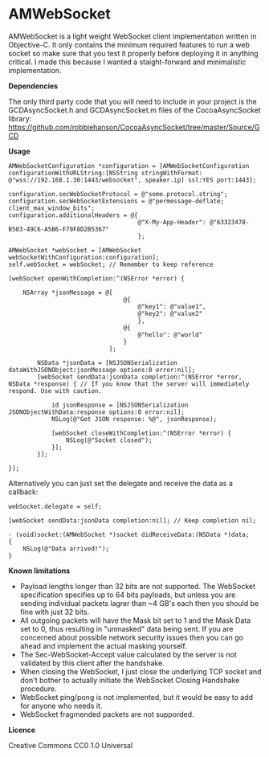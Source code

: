 # AMWebSocket

AMWebSocket is a light weight WebSocket client implementation written in Objective-C. It only contains the minimum required features to run a web socket so make sure that you test it properly before deploying it in anything critical. I made this because I wanted a staight-forward and minimalistic implementation.

**Dependencies**

The only third party code that you will need to include in your project is the GCDAsyncSocket.h and GCDAsyncSocket.m files of the CocoaAsyncSocket library: https://github.com/robbiehanson/CocoaAsyncSocket/tree/master/Source/GCD

**Usage**

```obj-c
AMWebSocketConfiguration *configuration = [AMWebSocketConfiguration configurationWithURLString:[NSString stringWithFormat: @"wss://192.168.1.30:1443/websocket", speaker.ip] ssl:YES port:1443];

configuration.secWebSocketProtocol = @"some.protocol.string";
configuration.secWebSocketExtensions = @"permessage-deflate; client_max_window_bits";
configuration.additionalHeaders = @{
                                    @"X-My-App-Header": @"63323478-B503-49C6-A5B6-F79F8D2B5367"
                                    };

AMWebSocket *webSocket = [AMWebSocket webSocketWithConfiguration:configuration];
self.webSocket = webSocket; // Remember to keep reference

[webSocket openWithCompletion:^(NSError *error) {
    
	NSArray *jsonMessage = @[
								@{
									@"key1": @"value1",
									@"key2": @"value2"
									},
								@{
									@"hello": @"world"
								}
							];

	    NSData *jsonData = [NSJSONSerialization dataWithJSONObject:jsonMessage options:0 error:nil];
	    [webSocket sendData:jsonData completion:^(NSError *error, NSData *response) { // If you know that the server will immediately respond. Use with caution.
    
	        id jsonResponse = [NSJSONSerialization JSONObjectWithData:response options:0 error:nil];
	        NSLog(@"Got JSON response: %@", jsonResponse);
    
	        [webSocket closeWithCompletion:^(NSError *error) {
	            NSLog(@"Socket closed");
	        }];
	    }];
	
}];
```

Alternatively you can just set the delegate and receive the data as a callback:

```obj-c
webSocket.delegate = self;

[webSocket sendData:jsonData completion:nil]; // Keep completion nil;

- (void)socket:(AMWebSocket *)socket didReceiveData:(NSData *)data;
{
	NSLog(@"Data arrived!");
}

```

**Known limitations**

* Payload lengths longer than 32 bits are not supported. The WebSocket specification specifies up to 64 bits payloads, but unless you are sending individual packets lagrer than ~4 GB's each then you should be fine with just 32 bits. 
* All outgoing packets will have the Mask bit set to 1 and the Mask Data set to 0, thus resulting in "unmasked" data being sent. If you are concerned about possible network security issues then you can go ahead and implement the actual masking yourself.
* The Sec-WebSocket-Accept value calculated by the server is not validated by this client after the handshake.
* When closing the WebSocket, I just close the underlying TCP socket and don't bother to actually initiate the WebSocket Closing Handshake procedure.
* WebSocket ping/pong is not implemented, but it would be easy to add for anyone who needs it.
* WebSocket fragmended packets are not supporded.

**Licence**

Creative Commons
CC0 1.0 Universal